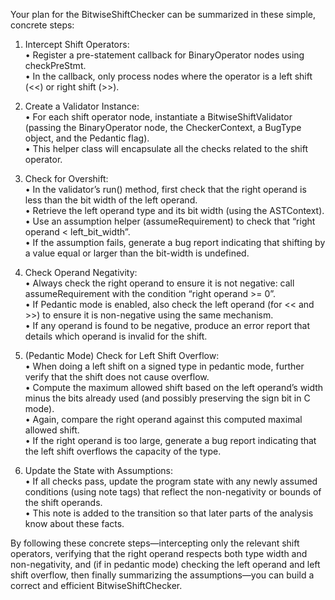 Your plan for the BitwiseShiftChecker can be summarized in these simple, concrete steps:

1. Intercept Shift Operators:  
   • Register a pre-statement callback for BinaryOperator nodes using checkPreStmt.  
   • In the callback, only process nodes where the operator is a left shift (<<) or right shift (>>).

2. Create a Validator Instance:  
   • For each shift operator node, instantiate a BitwiseShiftValidator (passing the BinaryOperator node, the CheckerContext, a BugType object, and the Pedantic flag).  
   • This helper class will encapsulate all the checks related to the shift operator.

3. Check for Overshift:  
   • In the validator’s run() method, first check that the right operand is less than the bit width of the left operand.  
   • Retrieve the left operand type and its bit width (using the ASTContext).  
   • Use an assumption helper (assumeRequirement) to check that “right operand < left_bit_width”.  
   • If the assumption fails, generate a bug report indicating that shifting by a value equal or larger than the bit-width is undefined.

4. Check Operand Negativity:  
   • Always check the right operand to ensure it is not negative: call assumeRequirement with the condition “right operand >= 0”.  
   • If Pedantic mode is enabled, also check the left operand (for << and >>) to ensure it is non-negative using the same mechanism.  
   • If any operand is found to be negative, produce an error report that details which operand is invalid for the shift.

5. (Pedantic Mode) Check for Left Shift Overflow:  
   • When doing a left shift on a signed type in pedantic mode, further verify that the shift does not cause overflow.  
   • Compute the maximum allowed shift based on the left operand’s width minus the bits already used (and possibly preserving the sign bit in C mode).  
   • Again, compare the right operand against this computed maximal allowed shift.  
   • If the right operand is too large, generate a bug report indicating that the left shift overflows the capacity of the type.

6. Update the State with Assumptions:  
   • If all checks pass, update the program state with any newly assumed conditions (using note tags) that reflect the non-negativity or bounds of the shift operands.  
   • This note is added to the transition so that later parts of the analysis know about these facts.

By following these concrete steps—intercepting only the relevant shift operators, verifying that the right operand respects both type width and non-negativity, and (if in pedantic mode) checking the left operand and left shift overflow, then finally summarizing the assumptions—you can build a correct and efficient BitwiseShiftChecker.